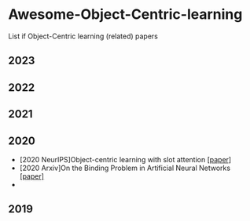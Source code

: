 # Awesome-Object-Centric-learning
List if Object-Centric learning (related) papers

## 2023


## 2022


## 2021


## 2020
- [2020 NeurIPS]Object-centric learning with slot attention [[paper]](https://proceedings.neurips.cc/paper/2020/hash/8511df98c02ab60aea1b2356c013bc0f-Abstract.html)
- [2020 Arxiv]On the Binding Problem in Artificial Neural Networks [[paper]](https://arxiv.org/abs/2012.05208)
- 

## 2019
